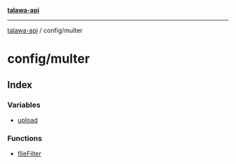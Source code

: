 [**talawa-api**](../../README.md)

***

[talawa-api](../../modules.md) / config/multer

# config/multer

## Index

### Variables

- [upload](variables/upload.md)

### Functions

- [fileFilter](functions/fileFilter.md)
